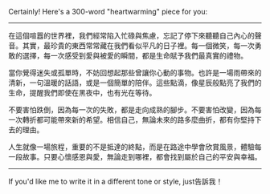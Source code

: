 Certainly! Here's a 300-word "heartwarming" piece for you:

---

在這個喧囂的世界裡，我們經常陷入忙碌與焦慮，忘記了停下來聽聽自己內心的聲音。其實，最珍貴的東西常常藏在我們看似平凡的日子裡。每一個微笑，每一次勇敢的選擇，每一次感受到愛與被愛的瞬間，都是生命賦予我們最真實的禮物。

當你覺得迷失或孤單時，不妨回想起那些曾讓你心動的事物。也許是一場雨帶來的清新，一句溫暖的話語，或是一個簡單的陪伴。這些點滴，像星辰般點亮了我們的生命，提醒我們即使在黑夜中，也有光在等待。

不要害怕跌倒，因為每一次的失敗，都是走向成熟的腳步。不要害怕改變，因為每一次轉折都可能帶來新的希望。相信自己，無論未來的路多麼曲折，都有你堅持下去的理由。

人生就像一場旅程，重要的不是抵達的終點，而是在路途中學會欣賞風景，體驗每一段故事。只要心懷感恩與愛，無論走到哪裡，都會找到屬於自己的平安與幸福。

---

If you'd like me to write it in a different tone or style, just告訴我！